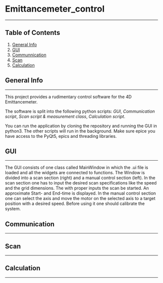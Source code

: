 # Emittancemeter_control
***
## Table of Contents
1. [General Info](#general-info)
2. [GUI](#gui)
3. [Communnication](#communication)
4. [Scan](#scan)
5. [Calculation](#calculation)

## General Info
***
This project provides a rudimentary control software for the 4D Emittancemeter.

The software is split into the following python scripts:
      *GUI*,
      *Communication script*,
      *Scan script & measurement class*,
      *Calculation script*.

You can run the application by cloning the repository and running the GUI in python3. 
The other scripts will run in the background.
Make sure epice you have access to the PyQt5, epics and threading libraries.


## GUI
***
The GUI consists of one class called MainWindow in which the .ui file is loaded and all the widgets are connected to functions. The Window is divided into a scan section (right) and a manual control section (left).
In the scan section one has to input the desired scan specifications like the speed and the grid dimensions. The with proper inputs the scan be started. An approximate Start- and End-time is displayed.
In the manual control section one can select the axis and move the motor on the selected axis to a target position with a desired speed. Before using it one should calibrate the system.



## Communication
***

## Scan
***

## Calculation
***


